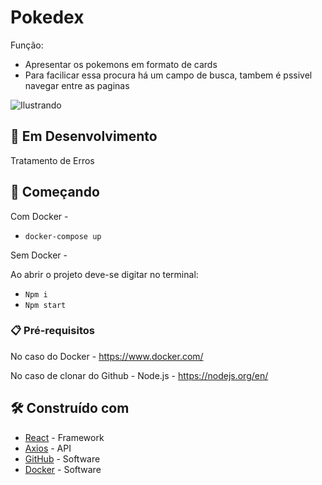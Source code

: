 # Pokedex

Função:
- Apresentar os pokemons em formato de cards 
- Para facilicar essa procura há um campo de busca, tambem é pssivel navegar entre as paginas


![Ilustrando](https://user-images.githubusercontent.com/90703690/200433005-1f028fe2-3bcc-4bde-9f22-e000f5f376bf.png)

## 🚧 Em Desenvolvimento

Tratamento de Erros

## 🚀 Começando

Com Docker - 

- `docker-compose up `

Sem Docker -

Ao abrir o projeto deve-se digitar no terminal:

- `Npm i`
- `Npm start`

### 📋 Pré-requisitos

No caso do Docker - https://www.docker.com/

No caso de clonar do Github - Node.js - https://nodejs.org/en/

## 🛠️ Construído com

* [React](https://pt-br.reactjs.org/) - Framework 
* [Axios](https://axios-http.com/ptbr/docs/intro) - API
* [GitHub](https://github.com/) - Software
* [Docker](https://www.docker.com/) - Software 


